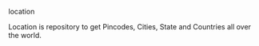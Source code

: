 location

Location is repository to get Pincodes, Cities, State and Countries all over the world.


